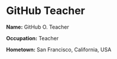 # GitHub Teacher

**Name:** GitHub O. Teacher

**Occupation:** Teacher

**Hometown:** San Francisco, California, USA
